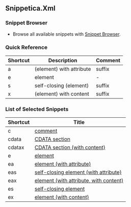 ## Snippetica\.Xml

### Snippet Browser

* Browse all available snippets with [Snippet Browser](http://pihrt.net/snippetica/snippets?engine=vscode&language=xml)\.

### Quick Reference

Shortcut|Description|Comment
--------|-----------|-------
a|\(element\) with attribute|suffix
e|element|\-
s|self\-closing \(element\)|suffix
x|\(element\) with content|suffix

### List of Selected Snippets

Shortcut|Title
--------|-----
c|[comment](Comment.snippet)
cdata|[CDATA section](CDataSection.snippet)
cdatax|[CDATA section (with content)](CDataSectionWithContent.snippet)
e|[element](Element.snippet)
ea|[element (with attribute)](ElementWithAttribute.snippet)
eas|[self-closing element (with attribute)](SelfClosingElementWithAttribute.snippet)
eax|[element (with attribute, with content)](ElementWithAttributeWithContent.snippet)
es|[self-closing element](SelfClosingElement.snippet)
ex|[element (with content)](ElementWithContent.snippet)
